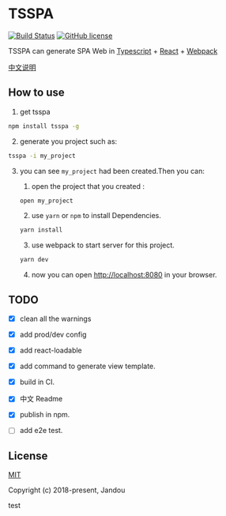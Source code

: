 # TSSPA 
[![Build Status](https://img.shields.io/travis/Jandou6/tsspa/master.svg)](https://travis-ci.org/Jandou6/tsspa/branches)
[![GitHub license](https://img.shields.io/github/license/jandou6/tsspa.svg)](https://github.com/nhnent/tui.calendar/blob/master/LICENSE)

TSSPA can generate  SPA Web in [Typescript](http://www.typescriptlang.org/) + [React](https://reactjs.org/) + [Webpack](http://webpack.github.io/) 

[中文说明](https://github.com/Jandou6/tsspa/blob/master/docs/Readme-zh.md)

## How to use
1. get tsspa
```bash
npm install tsspa -g
```

2. generate you project such as:
```bash
tsspa -i my_project
```

3. you can see `my_project` had been created.Then you can:

    1. open the project that you created :
    ```bash
    open my_project
    ````

    2. use `yarn` or `npm` to install Dependencies.
    ```bash
    yarn install
    ````
    3. use webpack to start server for this project.
    ```bash
    yarn dev
    ```
    4. now you can open [http://localhost:8080](http://localhost:8080) in your browser.

## TODO
- [x] clean all the warnings
- [x] add prod/dev config
- [x] add react-loadable
- [x] add command to generate view template.
- [x] build in CI.
- [x] 中文 Readme
- [x] publish in npm.
- [ ] add e2e test.



## License
[MIT](https://github.com/Jandou6/tsspa/blob/master/LICENSE)

Copyright (c) 2018-present, Jandou

test